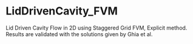 # LidDrivenCavity_FVM

Lid Driven Cavity Flow in 2D using Staggered Grid FVM, Explicit method. Results are validated with the solutions given by Ghia et al.
